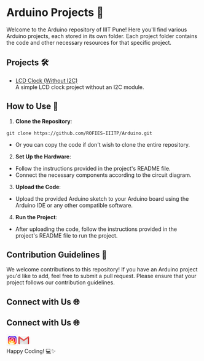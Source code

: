 # Arduino Projects 🤖

Welcome to the Arduino repository of IIIT Pune! Here you'll find various Arduino projects, each stored in its own folder. Each project folder contains the code and other necessary resources for that specific project.

## Projects 🛠️

- [LCD Clock (Without I2C)](./LCD%20Clock%20(Without%20I2C)) <br>A simple LCD clock project without an I2C module.

<!-- Add more projects here as they are added to the repository -->

## How to Use 📝

1. **Clone the Repository**:
```
git clone https://github.com/ROFIES-IIITP/Arduino.git
```
- Or you can copy the code if don't wish to clone the entire repository.
  

2. **Set Up the Hardware**: 
- Follow the instructions provided in the project's README file.
- Connect the necessary components according to the circuit diagram.

3. **Upload the Code**: 
- Upload the provided Arduino sketch to your Arduino board using the Arduino IDE or any other compatible software.

4. **Run the Project**: 
- After uploading the code, follow the instructions provided in the project's README file to run the project.

## Contribution Guidelines 🤝

We welcome contributions to this repository! If you have an Arduino project you'd like to add, feel free to submit a pull request. Please ensure that your project follows our contribution guidelines.

## Connect with Us 🌐

## Connect with Us 🌐

<a href="https://www.instagram.com/rofies_iiitp/" target="_blank"><img align="left" alt="ROFIES | Instagram" width="30px" src="images/instagram.gif" /></a>
<a href="mailto:rofies@iiitp.ac.in" target="_blank"><img align="left" alt="ROFIES | Gmail" width="30px" src="images/gmail.gif" /></a>


<br>
<br>
Happy Coding! 💻✨
